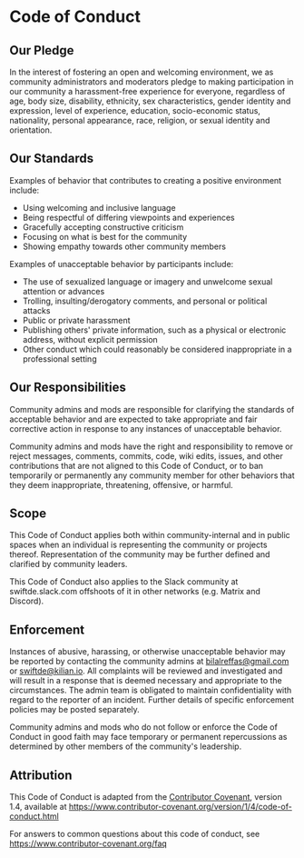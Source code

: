 # Code of Conduct

## Our Pledge

In the interest of fostering an open and welcoming environment, we as
community administrators and moderators pledge to making participation in our
community a harassment-free experience for everyone, regardless of age, body
size, disability, ethnicity, sex characteristics, gender identity and expression,
level of experience, education, socio-economic status, nationality, personal
appearance, race, religion, or sexual identity and orientation.

## Our Standards

Examples of behavior that contributes to creating a positive environment
include:

* Using welcoming and inclusive language
* Being respectful of differing viewpoints and experiences
* Gracefully accepting constructive criticism
* Focusing on what is best for the community
* Showing empathy towards other community members

Examples of unacceptable behavior by participants include:

* The use of sexualized language or imagery and unwelcome sexual attention or
 advances
* Trolling, insulting/derogatory comments, and personal or political attacks
* Public or private harassment
* Publishing others' private information, such as a physical or electronic
 address, without explicit permission
* Other conduct which could reasonably be considered inappropriate in a
 professional setting

## Our Responsibilities

Community admins and mods are responsible for clarifying the standards of
acceptable behavior and are expected to take appropriate and fair corrective
action in response to any instances of unacceptable behavior.

Community admins and mods have the right and responsibility to remove or
reject messages, comments, commits, code, wiki edits, issues, and other contributions
that are not aligned to this Code of Conduct, or to ban temporarily or
permanently any community member for other behaviors that they deem inappropriate,
threatening, offensive, or harmful.

## Scope

This Code of Conduct applies both within community-internal and in public spaces
when an individual is representing the community or projects thereof. Representation
of the community may be further defined and clarified by community leaders.

This Code of Conduct also applies to the Slack community at swiftde.slack.com offshoots
of it in other networks (e.g. Matrix and Discord).

## Enforcement

Instances of abusive, harassing, or otherwise unacceptable behavior may be
reported by contacting the community admins at bilalreffas@gmail.com or
swiftde@kilian.io. All complaints will be reviewed and investigated and will
result in a response that is deemed necessary and appropriate to the circumstances.
The admin team is obligated to maintain confidentiality with regard to the reporter
of an incident. Further details of specific enforcement policies may be posted
separately.

Community admins and mods who do not follow or enforce the Code of Conduct in good
faith may face temporary or permanent repercussions as determined by other
members of the community's leadership.

## Attribution

This Code of Conduct is adapted from the [Contributor Covenant][homepage], version 1.4,
available at https://www.contributor-covenant.org/version/1/4/code-of-conduct.html

[homepage]: https://www.contributor-covenant.org

For answers to common questions about this code of conduct, see
https://www.contributor-covenant.org/faq
